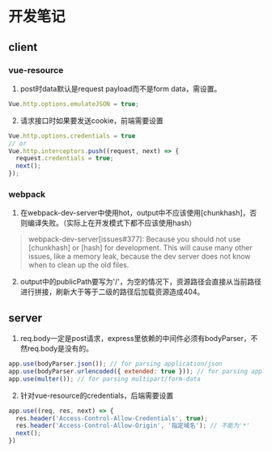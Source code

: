 # 开发笔记

## client

### vue-resource

1. post时data默认是request payload而不是form data，需设置。
```js
Vue.http.options.emulateJSON = true;
```

2. 请求接口时如果要发送cookie，前端需要设置
```js
Vue.http.options.credentials = true
// or
Vue.http.interceptors.push((request, next) => {
  request.credentials = true;
  next();
});
```

### webpack

1. 在webpack-dev-server中使用hot，output中不应该使用[chunkhash]，否则编译失败。（实际上在开发模式下都不应该使用hash）
> webpack-dev-server[issues#377]: Because you should not use [chunkhash] or [hash] for development. This will cause many other issues, like a memory leak, because the dev server does not know when to clean up the old files.

2. output中的publicPath要写为'/'，为空的情况下，资源路径会直接从当前路径进行拼接，刷新大于等于二级的路径后加载资源造成404。

## server

1. req.body一定是post请求，express里依赖的中间件必须有bodyParser，不然req.body是没有的。
```js
app.use(bodyParser.json()); // for parsing application/json
app.use(bodyParser.urlencoded({ extended: true })); // for parsing application/x-www-form-urlencoded
app.use(multer()); // for parsing multipart/form-data
```

2. 针对vue-resource的credentials，后端需要设置
```js
app.use((req, res, next) => {
  res.header('Access-Control-Allow-Credentials', true);
  res.header('Access-Control-Allow-Origin', '指定域名'); // 不能为'*'
  next();
})
```
